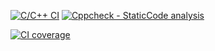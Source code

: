 [![C/C++ CI](https://github.com/Hanumanth-Reddy/ltts-miniproject/actions/workflows/c-cpp.yml/badge.svg)](https://github.com/Hanumanth-Reddy/ltts-miniproject/actions/workflows/c-cpp.yml)
[![Cppcheck - StaticCode analysis](https://github.com/Hanumanth-Reddy/ltts-miniproject/actions/workflows/cppckeck.yml/badge.svg)](https://github.com/Hanumanth-Reddy/ltts-miniproject/actions/workflows/cppckeck.yml)

[![CI coverage](https://github.com/Hanumanth-Reddy/ltts-miniproject/actions/workflows/ci%20coverage.yml/badge.svg)](https://github.com/Hanumanth-Reddy/ltts-miniproject/actions/workflows/ci%20coverage.yml)
